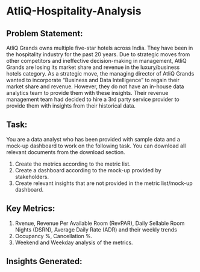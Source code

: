 # AtliQ-Hospitality-Analysis


Problem   Statement:
---------------------------------------------------------------------------------------------------

AtliQ Grands owns multiple five-star hotels across India. They have been in the hospitality industry for the past 20 years. Due to strategic moves from other competitors and ineffective decision-making in management, AtliQ Grands are losing its market share and revenue in the luxury/business hotels category. As a strategic move, the managing director of AtliQ Grands wanted to incorporate “Business and Data Intelligence” to regain their market share and revenue. However, they do not have an in-house data analytics team to provide them with these insights.
Their revenue management team had decided to hire a 3rd party service provider to provide them with insights from their historical data.

Task:
------------------------------------------------------------------------------------

You are a data analyst who has been provided with sample data and a mock-up dashboard to work on the following task. You can download all relevant documents from the download section.

 1.  Create the metrics according to the metric list.
 2.  Create a dashboard according to the mock-up provided by stakeholders.
 3.  Create relevant insights that are not provided in the metric list/mock-up dashboard.

Key Metrics:
----------------------------------------------
1. Rvenue, Revenue Per Available Room (RevPAR), Daily Sellable Room Nights (DSRN), Average Daily Rate (ADR) and their weekly trends
2. Occupancy %, Cancellation %.
3. Weekend and Weekday analysis of the metrics.

Insights Generated:
-------------------------






